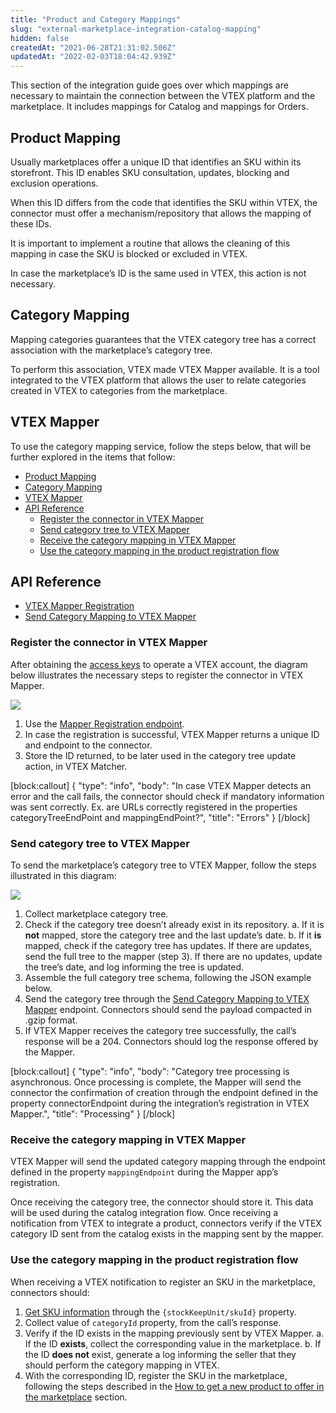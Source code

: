 ```yaml
---
title: "Product and Category Mappings"
slug: "external-marketplace-integration-catalog-mapping"
hidden: false
createdAt: "2021-06-28T21:31:02.506Z"
updatedAt: "2022-02-03T18:04:42.939Z"
---
```


This section of the integration guide goes over which mappings are necessary to maintain the connection between the VTEX platform and the marketplace. It includes mappings for Catalog and mappings for Orders.

## Product Mapping

Usually marketplaces offer a unique ID that identifies an SKU within its storefront. This ID enables SKU consultation, updates, blocking and exclusion operations.

When this ID differs from the code that identifies the SKU within VTEX, the connector must offer a mechanism/repository that allows the mapping of these IDs.

It is important to implement a routine that allows the cleaning of this mapping in case the SKU is blocked or excluded in VTEX.

In case the marketplace’s ID is the same used in VTEX, this action is not necessary.

## Category Mapping

Mapping categories guarantees that the VTEX category tree has a correct association with the marketplace’s category tree.

To perform this association, VTEX made VTEX Mapper available. It is a tool integrated to the VTEX platform that allows the user to relate categories created in VTEX to categories from the marketplace.

## VTEX Mapper

To use the category mapping service, follow the steps below, that will be further explored in the items that follow:

- [Product Mapping](#product-mapping)
- [Category Mapping](#category-mapping)
- [VTEX Mapper](#vtex-mapper)
- [API Reference](#api-reference)
  - [Register the connector in VTEX Mapper](#register-the-connector-in-vtex-mapper)
  - [Send category tree to VTEX Mapper](#send-category-tree-to-vtex-mapper)
  - [Receive the category mapping in VTEX Mapper](#receive-the-category-mapping-in-vtex-mapper)
  - [Use the category mapping in the product registration flow](#use-the-category-mapping-in-the-product-registration-flow)

## API Reference

- [VTEX Mapper Registration](https://developers.vtex.com/docs/api-reference/marketplace-protocol-external-marketplace-mapper#post-/api/mkp-category-mapper/connector/register)
- [Send Category Mapping to VTEX Mapper](https://developers.vtex.com/docs/api-reference/marketplace-protocol-external-marketplace-mapper#post-/api/mkp-category-mapper/categories/marketplace/-id-)

### Register the connector in VTEX Mapper

After obtaining the [access keys](https://developers.vtex.com/docs/guides/getting-started-authentication) to operate a VTEX account, the diagram below illustrates the necessary steps to register the connector in VTEX Mapper.

![](https://cdn.jsdelivr.net/gh/vtexdocs/dev-portal-content@main/images/external-marketplace-integration-catalog-mapping-0.jpg)

1. Use the [Mapper Registration endpoint](https://developers.vtex.com/docs/api-reference/marketplace-protocol-external-marketplace-mapper#post-/api/mkp-category-mapper/connector/register).
2. In case the registration is successful, VTEX Mapper returns a unique ID and endpoint to the connector.
3. Store the ID returned, to be later used in the category tree update action, in VTEX Matcher.

[block:callout]
{
  "type": "info",
  "body": "In case VTEX Mapper detects an error and the call fails, the connector should check if mandatory information was sent correctly. Ex. are URLs correctly registered in the properties categoryTreeEndPoint and mappingEndPoint?",
  "title": "Errors"
}
[/block]

### Send category tree to VTEX Mapper

To send the marketplace’s category tree to VTEX Mapper, follow the steps illustrated in this diagram:

![](https://cdn.jsdelivr.net/gh/vtexdocs/dev-portal-content@main/images/external-marketplace-integration-catalog-mapping-1.jpg)

1. Collect marketplace category tree.
2. Check if the category tree doesn’t already exist in its repository.
   a. If it is **not** mapped, store the category tree and the last update’s date.
   b. If it **is** mapped, check if the category tree has updates. If there are updates, send the full tree to the mapper (step 3). If there are no updates, update the tree’s date, and log informing the tree is updated.
3. Assemble the full category tree schema, following the JSON example below.
4. Send the category tree through the [Send Category Mapping to VTEX Mapper](https://developers.vtex.com/docs/api-reference/marketplace-protocol-external-marketplace-mapper#post-/api/mkp-category-mapper/categories/marketplace/-id-) endpoint. Connectors should send the payload compacted in .gzip format.
5. If VTEX Mapper receives the category tree successfully, the call’s response will be a 204. Connectors should log the response offered by the Mapper.

[block:callout]
{
  "type": "info",
  "body": "Category tree processing is asynchronous. Once processing is complete, the Mapper will send the connector the confirmation of creation through the endpoint defined in the property connectorEndpoint during the integration’s registration in VTEX Mapper.",
  "title": "Processing"
}
[/block]

### Receive the category mapping in VTEX Mapper

VTEX Mapper will send the updated category mapping  through the endpoint defined in the property `mappingEndpoint` during the Mapper app’s registration.

Once receiving the category tree, the connector should store it. This data will be used during the catalog integration flow. Once receiving a notification from VTEX to integrate a product, connectors verify if the VTEX category ID sent from the catalog exists in the mapping sent by the mapper.

### Use the category mapping in the product registration flow

When receiving a VTEX notification to register an SKU in the marketplace, connectors should:

1. [Get SKU information](https://developers.vtex.com/docs/api-reference/catalog-api#get-/api/catalog_system/pvt/sku/stockkeepingunitbyid/-skuId-) through the `{stockKeepUnit/skuId}` property.
2. Collect value of `categoryId` property, from the call’s response.
3. Verify if the ID exists in the mapping previously sent by VTEX Mapper.
   a. If the ID **exists**, collect the corresponding value in the marketplace.
   b. If the ID **does not** exist, generate a log informing the seller that they should perform the category mapping in VTEX.
4. With the corresponding ID, register the SKU in the marketplace, following the steps described in the [How to get a new product to offer in the marketplace](https://developers.vtex.com/docs/guides/external-marketplace-integration-new-products) section.
